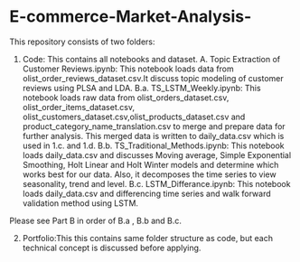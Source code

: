 # E-commerce-Market-Analysis-
This repository consists of two folders:

  1. Code: This contains all notebooks and dataset.
    A. Topic Extraction of Customer Reviews.ipynb:
       This notebook loads data from olist_order_reviews_dataset.csv.It discuss topic modeling of customer reviews using PLSA and LDA.
    B.a. TS_LSTM_Weekly.ipynb:
       This notebook loads raw data from olist_orders_dataset.csv, olist_order_items_dataset.csv,   olist_customers_dataset.csv,olist_products_dataset.csv and product_category_name_translation.csv to merge and prepare data for further analysis. This merged data is written to daily_data.csv which is used in 1.c. and 1.d.
    B.b. TS_Traditional_Methods.ipynb:
    This notebook loads daily_data.csv and discusses Moving average, Simple Exponential Smoothing, Holt Linear and Holt Winter models and determine which works best for our data. Also, it decomposes the time series to view seasonality, trend and level.
    B.c. LSTM_Differance.ipynb:
    This notebook loads daily_data.csv and differencing time series and walk forward validation method using LSTM.
    
   Please see Part B in order of B.a , B.b and B.c.
   
  2. Portfolio:This this contains same folder structure as code, but each technical concept is discussed before applying.
